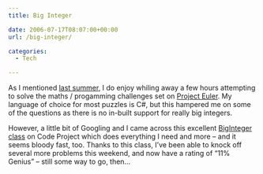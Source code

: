 ```yaml
---
title: Big Integer

date: 2006-07-17T08:07:00+00:00
url: /big-integer/

categories:
  - Tech

---
```

As I mentioned [last summer][1], I do enjoy whiling away a few hours attempting to solve the maths / progamming challenges set on [Project Euler][2]. My language of choice for most puzzles is C#, but this hampered me on some of the questions as there is no in-built support for really big integers.

However, a little bit of Googling and I came across this excellent [BigInteger class][3] on Code Project which does everything I need and more &#8211; and it seems bloody fast, too. Thanks to this class, I’ve been able to knock off several more problems this weekend, and now have a rating of &#8220;11% Genius&#8221; &#8211; still some way to go, then&#8230;

 [1]: https://blog.iannelson.uk/project-euler/
 [2]: http://mathschallenge.net/index.php?section=project
 [3]: http://www.codeproject.com/csharp/biginteger.asp